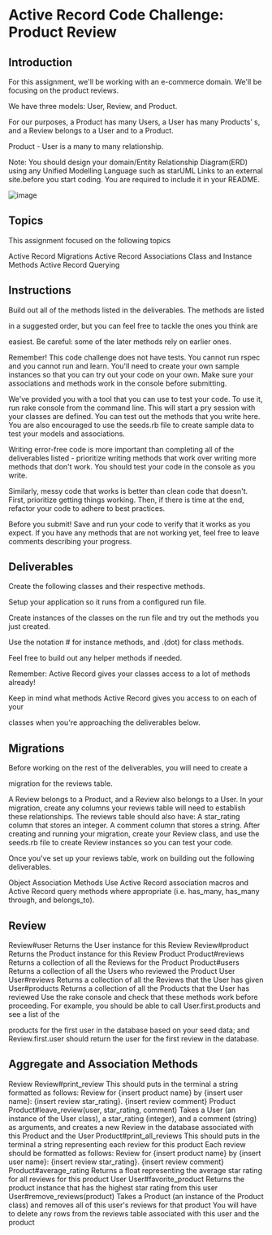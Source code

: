# Active Record Code Challenge: Product Review
 

## Introduction
For this assignment, we'll be working with an e-commerce domain. We'll be focusing on the product reviews.

We have three models: User, Review, and Product.

For our purposes, a Product has many Users, a User has many Products’ s, and a Review belongs to a User and to a Product.

Product - User is a many to many relationship.

Note: You should design your domain/Entity Relationship Diagram(ERD) using any Unified Modelling Language such as starUML Links to an external site.before you start coding. You are required to include it in your README.


![image](https://github.com/Bellah-Ellam/Product-Review/assets/126984860/109b07ce-98eb-4f56-83d4-a2075cdbd799)


## Topics
This assignment focused on the following topics

Active Record Migrations
Active Record Associations
Class and Instance Methods
Active Record Querying
 


## Instructions
Build out all of the methods listed in the deliverables. The methods are listed

in a suggested order, but you can feel free to tackle the ones you think are

easiest. Be careful: some of the later methods rely on earlier ones.

Remember! This code challenge does not have tests. You cannot run rspec and you cannot run and learn. You'll need to create your own sample instances so that you can try out your code on your own. Make sure your associations and methods work in the console before submitting.

We've provided you with a tool that you can use to test your code. To use it, run rake console from the command line. This will start a pry session with your classes are defined. You can test out the methods that you write here. You are also encouraged to use the seeds.rb file to create sample data to test your models and associations.

Writing error-free code is more important than completing all of the deliverables listed - prioritize writing methods that work over writing more methods that don't work. You should test your code in the console as you write.

Similarly, messy code that works is better than clean code that doesn't. First, prioritize getting things working. Then, if there is time at the end, refactor your code to adhere to best practices.

Before you submit! Save and run your code to verify that it works as you expect. If you have any methods that are not working yet, feel free to leave comments describing your progress.

 

## Deliverables
Create the following classes and their respective methods.

Setup your application so it runs from a configured run file. 

Create instances of the classes on the run file and try out the methods you just created.

Use the notation # for instance methods, and .(dot) for class methods.

Feel free to build out any helper methods if needed.

Remember: Active Record gives your classes access to a lot of methods already!

Keep in mind what methods Active Record gives you access to on each of your

classes when you're approaching the deliverables below.

## Migrations
Before working on the rest of the deliverables, you will need to create a

migration for the reviews table.

A Review belongs to a Product, and a Review also belongs to a User. In your migration, create any columns your reviews table will need to establish these relationships.
The reviews table should also have:
A star_rating column that stores an integer.
A comment column that stores a string.
After creating and running your migration, create your Review class, and use the seeds.rb file to create Review instances so you can test your code.

Once you've set up your reviews table, work on building out the following deliverables.

Object Association Methods
Use Active Record association macros and Active Record query methods where appropriate (i.e. has_many, has_many through, and belongs_to).

## Review
Review#user
Returns the User instance for this Review
Review#product
Returns the Product instance for this Review
Product
Product#reviews
Returns a collection of all the Reviews for the Product
Product#users
Returns a collection of all the Users who reviewed the Product
User
User#reviews
Returns a collection of all the Reviews that the User has given
User#products
Returns a collection of all the Products that the User has reviewed
Use the rake console and check that these methods work before proceeding. For example, you should be able to call User.first.products and see a list of the

products for the first user in the database based on your seed data; and Review.first.user should return the user for the first review in the database.

 ## Aggregate and Association Methods
Review
Review#print_review
This should puts in the terminal a string formatted as follows: Review for {insert product name} by {insert user name}: {insert review star_rating}. {insert review comment}
Product
Product#leave_review(user, star_rating, comment)
Takes a User (an instance of the User class), a star_rating (integer), and a comment (string) as arguments, and creates a new Review in the database associated with this Product and the User
Product#print_all_reviews
This should puts in the terminal a string representing each review for this product
Each review should be formatted as follows: Review for {insert product name} by {insert user name}: {insert review star_rating}. {insert review comment}
Product#average_rating
Returns a float representing the average star rating for all reviews for this product
User
User#favorite_product
Returns the product instance that has the highest star rating from this user
User#remove_reviews(product)
Takes a Product (an instance of the Product class) and removes all of this user's reviews for that product
You will have to delete any rows from the reviews table associated with this user and the product
